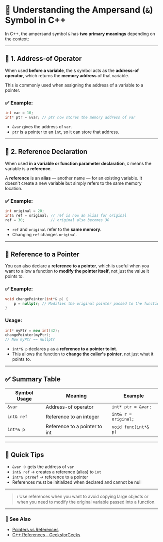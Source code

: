 
# 🔗 Understanding the Ampersand (`&`) Symbol in C++

In C++, the ampersand symbol `&` has **two primary meanings** depending on the context:

---

## 📍 1. Address-of Operator

When used **before a variable**, the `&` symbol acts as the **address-of operator**, which returns the **memory address** of that variable.

This is commonly used when assigning the address of a variable to a pointer.

### ✅ Example:

```cpp
int var = 10;
int* ptr = &var; // ptr now stores the memory address of var
````

* `&var` gives the address of `var`.
* `ptr` is a pointer to an `int`, so it can store that address.

---

## 📌 2. Reference Declaration

When used **in a variable or function parameter declaration**, `&` means the variable is a **reference**.

A **reference** is an **alias** — another name — for an existing variable. It doesn't create a new variable but simply refers to the same memory location.

### ✅ Example:

```cpp
int original = 20;
int& ref = original; // ref is now an alias for original
ref = 30;            // original also becomes 30
```

* `ref` and `original` refer to the **same memory**.
* Changing `ref` changes `original`.

---

## 📌 Reference to a Pointer

You can also declare a **reference to a pointer**, which is useful when you want to allow a function to **modify the pointer itself**, not just the value it points to.

### ✅ Example:

```cpp
void changePointer(int*& p) {
    p = nullptr; // Modifies the original pointer passed to the function
}
```

### Usage:

```cpp
int* myPtr = new int(42);
changePointer(myPtr);
// Now myPtr == nullptr
```

* `int*& p` declares `p` as a **reference to a pointer to int**.
* This allows the function to **change the caller's pointer**, not just what it points to.

---

## ✅ Summary Table

| Symbol Usage | Meaning                       | Example              |
| ------------ | ----------------------------- | -------------------- |
| `&var`       | Address-of operator           | `int* ptr = &var;`   |
| `int& ref`   | Reference to an integer       | `int& r = original;` |
| `int*& p`    | Reference to a pointer to int | `void func(int*& p)` |

---

## 🧠 Quick Tips

* `&var` → gets the address of `var`
* `int& ref` → creates a reference (alias) to `int`
* `int*& ptrRef` → reference to a pointer
* References must be initialized when declared and cannot be null

---

> ℹ️ Use references when you want to avoid copying large objects or when you need to modify the original variable passed into a function.

---

### 🔗 See Also

* [Pointers vs References](https://en.cppreference.com/w/cpp/language/reference)
* [C++ References - GeeksforGeeks](https://www.geeksforgeeks.org/references-in-c/)

